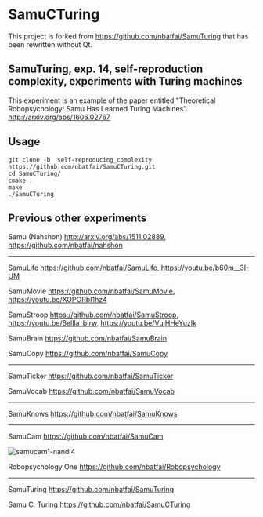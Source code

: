 # SamuCTuring
This project is forked from https://github.com/nbatfai/SamuTuring that has been rewritten without Qt.

## SamuTuring, exp. 14, self-reproduction complexity, experiments with Turing machines
This experiment is an example of the paper entitled "Theoretical Robopsychology: Samu Has Learned Turing Machines". 
http://arxiv.org/abs/1606.02767

## Usage


```
git clone -b  self-reproducing_complexity  https://github.com/nbatfai/SamuCTuring.git
cd SamuCTuring/
cmake .
make
./SamuCTuring
```

## Previous other experiments

Samu (Nahshon)
http://arxiv.org/abs/1511.02889,
https://github.com/nbatfai/nahshon

---

SamuLife
https://github.com/nbatfai/SamuLife,
https://youtu.be/b60m__3I-UM

SamuMovie
https://github.com/nbatfai/SamuMovie,
https://youtu.be/XOPORbI1hz4

SamuStroop
https://github.com/nbatfai/SamuStroop,
https://youtu.be/6elIla_bIrw,
https://youtu.be/VujHHeYuzIk

SamuBrain
https://github.com/nbatfai/SamuBrain

SamuCopy
https://github.com/nbatfai/SamuCopy

---

SamuTicker
https://github.com/nbatfai/SamuTicker

SamuVocab
https://github.com/nbatfai/SamuVocab

--- 

SamuKnows
https://github.com/nbatfai/SamuKnows

---

SamuCam
https://github.com/nbatfai/SamuCam

![samucam1-nandi4](https://cloud.githubusercontent.com/assets/3148120/14001514/91fbb354-f146-11e5-9a0a-5d551bee494a.png)

Robopsychology One
https://github.com/nbatfai/Robopsychology

---

SamuTuring
https://github.com/nbatfai/SamuTuring

Samu C. Turing
https://github.com/nbatfai/SamuCTuring
